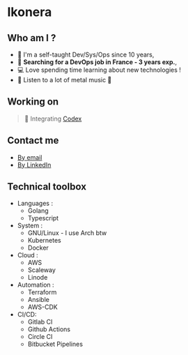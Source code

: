 # Ikonera

## Who am I ?

- :man: I'm a self-taught Dev/Sys/Ops since 10 years,
- :office: **Searching for a DevOps job in France - 3 years exp.**,
- :computer: Love spending time learning about new technologies !
- :musical_note: Listen to a lot of metal music :metal:

## Working on

> :rocket: Integrating [Codex](https://github.com/ikonera/codex)

## Contact me

- [By email](mailto:gabrielmlt+gh_reach@protonmail.ch)
- [By LinkedIn](https://linkedin.com/in/gabriel-millet)

## Technical toolbox

- Languages :
  - Golang
  - Typescript
- System :
  - GNU/Linux - I use Arch btw
  - Kubernetes
  - Docker
- Cloud :
  - AWS
  - Scaleway
  - Linode
- Automation :
  - Terraform
  - Ansible
  - AWS-CDK
- CI/CD:
  - Gitlab CI
  - Github Actions
  - Circle CI
  - Bitbucket Pipelines
